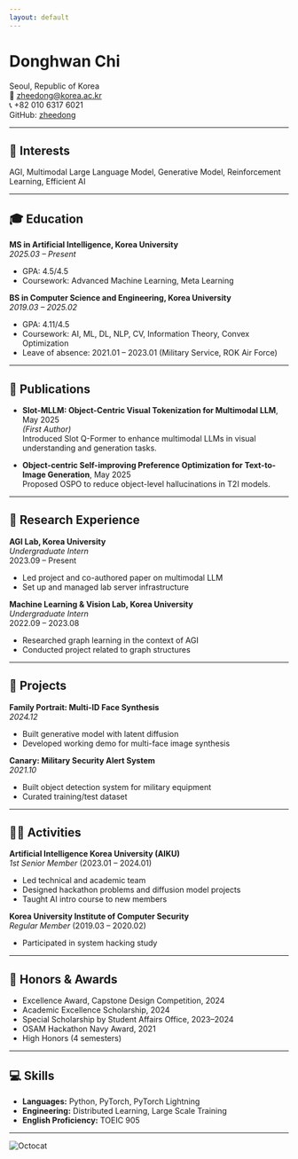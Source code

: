 ```yaml
---
layout: default
---
```


# Donghwan Chi

Seoul, Republic of Korea  
📧 [zheedong@korea.ac.kr](mailto:zheedong@korea.ac.kr)  
📞 +82 010 6317 6021  
GitHub: [zheedong](https://github.com/zheedong)

---

## 🧠 Interests

AGI, Multimodal Large Language Model, Generative Model, Reinforcement Learning, Efficient AI

---

## 🎓 Education

**MS in Artificial Intelligence, Korea University**  
_2025.03 – Present_  
- GPA: 4.5/4.5  
- Coursework: Advanced Machine Learning, Meta Learning  

**BS in Computer Science and Engineering, Korea University**  
_2019.03 – 2025.02_  
- GPA: 4.11/4.5  
- Coursework: AI, ML, DL, NLP, CV, Information Theory, Convex Optimization  
- Leave of absence: 2021.01 – 2023.01 (Military Service, ROK Air Force)

---

## 📄 Publications

- **Slot-MLLM: Object-Centric Visual Tokenization for Multimodal LLM**, May 2025  
  *(First Author)*  
  Introduced Slot Q-Former to enhance multimodal LLMs in visual understanding and generation tasks.

- **Object-centric Self-improving Preference Optimization for Text-to-Image Generation**, May 2025  
  Proposed OSPO to reduce object-level hallucinations in T2I models.

---

## 🔬 Research Experience

**AGI Lab, Korea University**  
_Undergraduate Intern_  
2023.09 – Present  
- Led project and co-authored paper on multimodal LLM  
- Set up and managed lab server infrastructure  

**Machine Learning & Vision Lab, Korea University**  
_Undergraduate Intern_  
2022.09 – 2023.08  
- Researched graph learning in the context of AGI  
- Conducted project related to graph structures

---

## 💼 Projects

**Family Portrait: Multi-ID Face Synthesis**  
_2024.12_  
- Built generative model with latent diffusion  
- Developed working demo for multi-face image synthesis

**Canary: Military Security Alert System**  
_2021.10_  
- Built object detection system for military equipment  
- Curated training/test dataset

---

## 👨‍🏫 Activities

**Artificial Intelligence Korea University (AIKU)**  
_1st Senior Member_ (2023.01 – 2024.01)  
- Led technical and academic team  
- Designed hackathon problems and diffusion model projects  
- Taught AI intro course to new members

**Korea University Institute of Computer Security**  
_Regular Member_ (2019.03 – 2020.02)  
- Participated in system hacking study

---

## 🏅 Honors & Awards

- Excellence Award, Capstone Design Competition, 2024  
- Academic Excellence Scholarship, 2024  
- Special Scholarship by Student Affairs Office, 2023–2024  
- OSAM Hackathon Navy Award, 2021  
- High Honors (4 semesters)

---

## 💻 Skills

- **Languages:** Python, PyTorch, PyTorch Lightning  
- **Engineering:** Distributed Learning, Large Scale Training  
- **English Proficiency:** TOEIC 905

---

![Octocat](https://github.githubassets.com/images/icons/emoji/octocat.png)